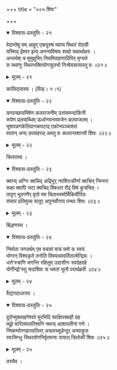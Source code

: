 +++
title = "००५ शिवः"

+++



<details open><summary>विश्वास-प्रस्तुतिः - २१</summary>

वेदान्तेषु यम् आहुर् एकपुरुषं व्याप्य स्थितं रोदसी  
यस्मिन्न् ईश्वर इत्य् अनन्यविषयः शब्दो यथार्थाक्षरः ।  
अन्तर्यश् च मुमुक्षुभिर् नियमितप्राणादिभिर् मृग्यते   
स स्थाणुः स्थिरभक्तियोगसुलभो निःश्रेयसायास्तु वः ॥२१॥
</details>

<details><summary>मूलम् - २१</summary>

वेदान्तेषु यम् आहुर् एकपुरुषं व्याप्य स्थितं रोदसी  
यस्मिन्न् ईश्वर इत्य् अनन्यविषयः शब्दो यथार्थाक्षरः ।  
अन्तर्यश् च मुमुक्षुभिर् नियमितप्राणादिभिर् मृग्यते   
स स्थाणुः स्थिरभक्तियोगसुलभो निःश्रेयसायास्तु वः ॥२१॥
</details>


कालिदासस्य । (विक्। १।१)  



<details open><summary>विश्वास-प्रस्तुतिः - २२</summary>

कण्ठच्छायमिषेण कल्परजनीम् उत्तंसमन्दाकिनी  
रूपेण प्रलयाब्धिम् ऊर्ध्वनयनव्याजेन कल्पाजलम् ।  
भूषापन्नगकेलिपानकपटाद् एकोनपञ्चाशतं  
वातान् अप्य् उपसंहरन्न् अवतु वः कल्पान्तशान्तौ शिवः ॥२२॥
</details>

<details><summary>मूलम् - २२</summary>

कण्ठच्छायमिषेण कल्परजनीम् उत्तंसमन्दाकिनी  
रूपेण प्रलयाब्धिम् ऊर्ध्वनयनव्याजेन कल्पाजलम् ।  
भूषापन्नगकेलिपानकपटाद् एकोनपञ्चाशतं  
वातान् अप्य् उपसंहरन्न् अवतु वः कल्पान्तशान्तौ शिवः ॥२२॥
</details>


चित्तपस्य ।  



<details open><summary>विश्वास-प्रस्तुतिः - २३</summary>

क्वाप्य् अग्निः क्वचिद् अद्रिभूर् नरशिरःकीर्णा क्वचिन् निम्नगा  
रूक्षा क्वापि जटा क्वचिद् विषधरा रौद्रं विषं कुत्रचित् ।  
तादृग् भूतगणैर् वृतो मम चिताभस्मोर्मिकिर्मीरितः  
संसारं प्रतिमुच्य यातुर् अपुनर्योगाय पन्थाः शिवः ॥२३॥
</details>

<details><summary>मूलम् - २३</summary>

क्वाप्य् अग्निः क्वचिद् अद्रिभूर् नरशिरःकीर्णा क्वचिन् निम्नगा  
रूक्षा क्वापि जटा क्वचिद् विषधरा रौद्रं विषं कुत्रचित् ।  
तादृग् भूतगणैर् वृतो मम चिताभस्मोर्मिकिर्मीरितः  
संसारं प्रतिमुच्य यातुर् अपुनर्योगाय पन्थाः शिवः ॥२३॥
</details>


बिल्हणस्य ।  



<details open><summary>विश्वास-प्रस्तुतिः - २४</summary>

निर्माता जगदर्थम् एव वचसां वाचं यमो यः स्वयं  
भोगान् विश्वकृते तनोति विषयव्यावर्तितात्मेन्द्रियः ।  
धत्ते’स्त्राणि जगन्ति रक्षितुम् उदासीनः स्वदेहग्रहे   
योगीन्द्रो’स्तु सदाशिवः स भवतां भूत्यै परार्थव्रती ॥२४॥
</details>

<details><summary>मूलम् - २४</summary>

निर्माता जगदर्थम् एव वचसां वाचं यमो यः स्वयं  
भोगान् विश्वकृते तनोति विषयव्यावर्तितात्मेन्द्रियः ।  
धत्ते’स्त्राणि जगन्ति रक्षितुम् उदासीनः स्वदेहग्रहे   
योगीन्द्रो’स्तु सदाशिवः स भवतां भूत्यै परार्थव्रती ॥२४॥
</details>


वैद्यगदाधरस्य ।  



<details open><summary>विश्वास-प्रस्तुतिः - २५</summary>

दूरोन्मुक्तखगेश्वरे मुरभिदि व्याक्षिप्तबाहौ ग्रह  
व्यूहे वारितमातरिश्वनि नमत्य् आशापतीनां गणे ।  
निष्कम्पोरगहारवल्लिर् अचलच्चूडेन्दुर् अव्याकुल  
स्वःसिन्धुः स्थिरयोगनिर्वृतमनाः पायात् त्रिलोकीं शिवः ॥२५॥
</details>

<details><summary>मूलम् - २५</summary>

दूरोन्मुक्तखगेश्वरे मुरभिदि व्याक्षिप्तबाहौ ग्रह  
व्यूहे वारितमातरिश्वनि नमत्य् आशापतीनां गणे ।  
निष्कम्पोरगहारवल्लिर् अचलच्चूडेन्दुर् अव्याकुल  
स्वःसिन्धुः स्थिरयोगनिर्वृतमनाः पायात् त्रिलोकीं शिवः ॥२५॥
</details>


तस्यैव ।  

